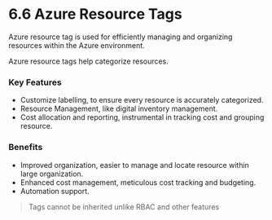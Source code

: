 # 6.6 Azure Resource Tags

Azure resource tag is used for efficiently managing and organizing resources within the Azure environment.

Azure resource tags help categorize resources.

### Key Features

- Customize labelling, to ensure every resource is accurately categorized.
- Resource Management, like digital inventory management.
- Cost allocation and reporting, instrumental in tracking cost and grouping resource.

### Benefits

- Improved organization, easier to manage and locate resource within large organization.
- Enhanced cost management, meticulous cost tracking and budgeting.
- Automation support.

> Tags cannot be inherited unlike RBAC and other features
>